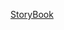 [StoryBook](https://official-artem.github.io/input-components/?path=/story/inputannotation--default)